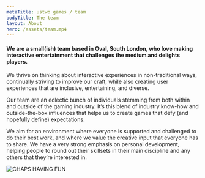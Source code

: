 ```yaml
---
metaTitle: ustwo games / team
bodyTitle: The team
layout: About
hero: /assets/team.mp4
---
```

<div class="content-box squashed inline-images floating-images">

#### We are a small(ish) team based in Oval, South London, who love making interactive entertainment that challenges the medium and delights players.

We thrive on thinking about interactive experiences in non-traditional ways, continually striving to improve our craft, while also creating user experiences that are inclusive, entertaining, and diverse.

Our team are an eclectic bunch of individuals stemming from both within and outside of the gaming industry. It’s this blend of industry know-how and outside-the-box influences that helps us to create games that defy (and hopefully define) expectations.

We aim for an environment where everyone is supported and challenged to do their best work, and where we value the creative input that everyone has to share. We have a very strong emphasis on personal development, helping people to round out their skillsets in their main discipline and any others that they’re interested in.

![CHAPS HAVING FUN](/assets/chaps.jpg "Chaps having fun")

</div>
